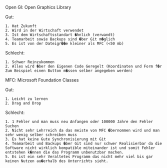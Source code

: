 Open Gl:
Open Graphics Library

Gut:

    1. Hat Zukunft
    2. Wird in der Wirtschaft verwendet
    3. Ist dem Wirtschaftsstandart �hnlich (verwandt)
    4. Teamarbeit sowie Backups sind �ber Git m�glich
    5. Es ist von der Dateigr��e kleiner als MFC (<50 mb)

Schlecht:

    1. Schwer Reinzukommen
    2. Alles wird �ber den Eigenen Code Geregelt (Koordinaten und Form f�r Zum Beispiel einen Button m�ssen selber angegeben werden)


MFC:
Microsoft Foundation Classes

Gut:

    1. Leicht zu lernen
    2. Drag and Drop


Schlecht:

    1. 1 Fehler und man muss neu Anfangen oder 100000 Jahre den Fehler Suchen
    2. Nicht sehr Lehrreich da das meiste von MFC �bernommen wird und man sehr wenig selber schreiben muss
    3. Es hat keine Gute Synchronisierung mit Git
    4. Teamarbeit und Backups �ber Git sind nur schwer Realisierbar da die Software nicht wirklich kompatible miteinander ist und somit Fehler entstehen k�nnen die das Programm unbenutzbar machen.
    5. Es ist ein sehr Veraltetes Programm das nicht mehr viel bis gar keinen Nutzen au�erhalb des Unterrichts sieht.